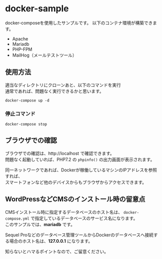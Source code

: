 # docker-sample
docker-composeを使用したサンプルです。
以下のコンテナ環境が構築できます。

* Apache
* Mariadb
* PHP-FPM
* MailHog（メールテストツール）


## 使用方法
適当なディレクトリにクローンあと、以下のコマンドを実行  
通常であれば、問題なく実行できるかと思います。

```
docker-compose up -d
```

### 停止コマンド

```
docker-compose stop
```

## ブラウザでの確認
ブラウザでの確認は、http://localhost で確認できます。  
問題なく起動していれば、PHP7.2 の `phpinfo()` の出力画面が表示されます。

同一ネットワークであれば、Dockerが稼働しているマシンのIPアドレスを参照すれば、  
スマートフォンなど他のデバイスからもブラウザからアクセスできます。  

## WordPressなどCMSのインストール時の留意点
CMSインストール時に指定するデータベースのホスト名は、 `docker-compose.yml` で指定しているデータベースのサービス名になります。  
このサンプルでは、**mariadb** です。 　　

Sequel Proなどのデータベース管理ツールからDockerのデータベースへ接続する場合のホスト名は、**127.0.0.1** になります。  

知らないとハマるポイントなので、ご留意ください。
